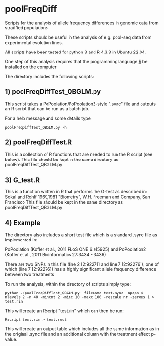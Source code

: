 # poolFreqDiff

Scripts for the analysis of allele frequency differences in genomic data from stratified populations

These scripts should be useful in the analysis of e.g. pool-seq data from experimental evolution lines.

All scripts have been tested for python 3 and R 4.3.3 in Ubuntu 22.04.

One step of this analysis requires that the programming language [R](https://www.r-project.org/) be installed on the computer

The directory includes the following scripts:


## 1) poolFreqDiffTest_QBGLM.py

This script takes a PoPoolation/PoPoolation2-style ".sync" file and outputs an R script that can be run as a batch job.

For a help message and some details type

	poolFreqDiffTest_QBGLM.py -h


## 2) poolFreqDiffTest.R

This is a collection of R functions that are needed to run the R script (see below).
This file should be kept in the same directory as poolFreqDiffTest_QBGLM.py


## 3) G_test.R

This is a function written in R that performs the G-test as described in: Sokal and Rohlf 1969,1981 "Biometry", W.H. Freeman and Company, San Francisco
This file should be kept in the same directory as poolFreqDiffTest_QBGLM.py


## 4) Example

The directory also includes a short test file which is a standard .sync file as implemented in: 

PoPoolation (Kofler et al., 2011 PLoS ONE 6:e15925) and PoPoolation2 (Kofler et al., 2011 Bioinformatics 27:3434 - 3436)

There are two SNPs in this file (line 2 [2:92271] and line 7 [2:92276]), one of which (line 7 [2:92276]) has a highly significant allele frequency difference between two treatments

To run the analysis, within the directory of scripts simply type:

	python ./poolFreqDiffTest_QBGLM.py -filename test.sync -npops 4 -nlevels 2 -n 40 -mincnt 2 -minc 10 -maxc 100 -rescale nr -zeroes 1 > test.rin

This will create an Rscript "test.rin" which can then be run:

	Rscript test.rin > test.rout

This will create an output table which includes all the same information as in the original .sync file and an additional column with the treatment effect p-value.

